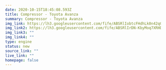 ```yaml
---
date: 2020-10-15T18:45:08.593Z
title: Compressor - Toyota Avanza
summary: Compressor - Toyota Avanza
img_link: https://lh3.googleusercontent.com/fife/ABSRlIobtcFHdhLk0n42q0BXpbaj-7scYqs-KvQiLbniamte18H-v82pKlFv5br26gAI1HCU_0tUnyMgJRHtxb8p8GN9j-qKz5n7b4CBzGGWhoAY4yH0EBnEs_h2UETSOarOqxk0mzsLRrU8Ne0uxF6OR0S4JVR0cZq_XsdCc4MIDu2DFOF5W8u-0fjbrFtscZygF2llveAe01XwYNExCgpTORvBtafRMN7mNAM7xj6NGcJkNbzdULI4QY16cG-WAib59oJIUDuK0i5j3hBRMGEIbq1TiMD4EVOi-pGvO4__kENUr3tjH_SW-Bj9wm1uVcQro3uX3jSRDxQqosJyA10D9vrB7nhjY1U3n0Z5mRnWouErUiWhtU1zdlMm7MdbA3-WFTEHmOs5PUVo-WoofKCn1zeIxV1mI7TLnoqx0TL5atKVusRo6valIf0z7koWtD94FACcve-EMT5DFdHbPpe9o_s2WtYtCJLs2UTJvsiFcu9NmajOeIXsX9Hfoz3-4JA9dGZx_BDNP6Lq2ldrsi6ZNG3VA1Jv99u3Rmji9TJLY2rOK0HktcHBD4aAf-ntcJQ_y2J5__j7vEqi-Ak0MCaNKl-RUiZtuihdD7jPIvrwHOevzDZdvLNZlXjQw8IbSWilhWJwUA3m6ec61E-IGTFTs1EQZ7WpDGMnRNF_IT9dwpHYxHixn4a4n1SwAku2bIumB50aZAtUPLjDcIavgGox_M686g8fHvm4wA=w795-h666-ft
img_link2: https://lh3.googleusercontent.com/fife/ABSRlIrDN-KbyMoq7XRHDgrwiISZEb66IrXBs0jMpKULoeBEIuYPQdjf0eq3Z9y-hR5rbkexI7Bp9UBVeZfdUjEyJdPzgE0yPPtbR-33MG7iDN5HV7HAtQf4D6zpRIjuHOlaXU1XKPoGfJHpvkfPgM9alhGlySdrZ0AG42fjS5cT-rVVHA72oqY7YycsZeaEZBQI1U0fQOrJkFWzlEfU123auw5jltlaH2AZebielLQOd84ArpxbHha95cYPWZ3Zn54yLSwW1exb1eRhQ4Jl7_rN2JdCkWKzl3scVuZA-ybGCVv7ImPVVgohw7KREbXeRaOdY6C4bxsJIb3DmLaDeb3xzg3FxOrHkYaStNwJV8_qnRzNykmotOjdSFHkvYX2-UcA1W7fnk8reFuBusXe4y_fXJ09psi0yaf67ngaDs6ZZLdHOT2jt6PotOQin-k7h4bM7gExeBtVbYRzB7TkcPoKGPaxCKDw1r9kncmLsSJQJ6RYI0TyqkQMHeF4lwfR7-VY9vOh2kxPES0En3W6FoVSVgtU_EQigD4sPPobDIjxRF_NvLorrUDd64AuligAwW6D0eTFmn83eLMXilLoTPkjT41BwbKRnzwGDXDrMQj1X-8sBS6zfIJkRUJVcLRFFgBpdnMxbZX8tVrrqYIJIIHqTt4bscP9id6pAK1WqejyQDAHjYmY_jqU7cOnPlxjdSK57_qXe10MjXrZ1p1Gfg1s4gqe3hO6cAcR2Q=w795-h666-ft
img_link3: ""
img_link4: ""
type: engine
status: new
source_link: ""
live_link: ""
homepage: false
---
```

